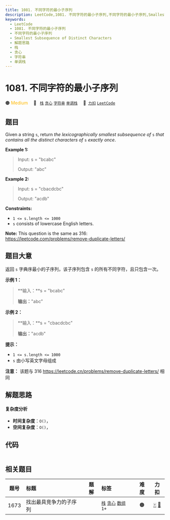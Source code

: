 ```yaml
---
title: 1081. 不同字符的最小子序列
description: LeetCode,1081. 不同字符的最小子序列,不同字符的最小子序列,Smallest Subsequence of Distinct Characters,解题思路,栈,贪心,字符串,单调栈
keywords:
  - LeetCode
  - 1081. 不同字符的最小子序列
  - 不同字符的最小子序列
  - Smallest Subsequence of Distinct Characters
  - 解题思路
  - 栈
  - 贪心
  - 字符串
  - 单调栈
---
```


# 1081. 不同字符的最小子序列

🟠 <font color=#ffb800>Medium</font>&emsp; 🔖&ensp; [`栈`](/tag/stack.md) [`贪心`](/tag/greedy.md) [`字符串`](/tag/string.md) [`单调栈`](/tag/monotonic-stack.md)&emsp; 🔗&ensp;[`力扣`](https://leetcode.cn/problems/smallest-subsequence-of-distinct-characters) [`LeetCode`](https://leetcode.com/problems/smallest-subsequence-of-distinct-characters)

## 题目

Given a string `s`, return _the_ _lexicographically smallest_ _subsequence_
_of_ `s` _that contains all the distinct characters of_ `s` _exactly once_.



**Example 1:**

> Input: s = "bcabc"
> 
> Output: "abc"

**Example 2:**

> Input: s = "cbacdcbc"
> 
> Output: "acdb"

**Constraints:**

  * `1 <= s.length <= 1000`
  * `s` consists of lowercase English letters.



**Note:** This question is the same as 316:
<https://leetcode.com/problems/remove-duplicate-letters/>


## 题目大意

返回 `s` 字典序最小的子序列，该子序列包含 `s` 的所有不同字符，且只包含一次。



**示例 1：**

> 
> 
> 
> 
> 
> **输入：**s = "bcabc"
> 
> **输出：**"abc"
> 
> 

**示例 2：**

> 
> 
> 
> 
> 
> **输入：**s = "cbacdcbc"
> 
> **输出：**"acdb"



**提示：**

  * `1 <= s.length <= 1000`
  * `s` 由小写英文字母组成



**注意：** 该题与 316 <https://leetcode.cn/problems/remove-duplicate-letters/> 相同


## 解题思路

#### 复杂度分析

- **时间复杂度**：`O()`，
- **空间复杂度**：`O()`，

## 代码

```javascript

```

## 相关题目

<!-- prettier-ignore -->
| 题号 | 标题 | 题解 | 标签 | 难度 | 力扣 |
| :------: | :------ | :------: | :------ | :------: | :------: |
| 1673 | 找出最具竞争力的子序列 |  |  [`栈`](/tag/stack.md) [`贪心`](/tag/greedy.md) [`数组`](/tag/array.md) `1+` | 🟠 | [🀄️](https://leetcode.cn/problems/find-the-most-competitive-subsequence) [🔗](https://leetcode.com/problems/find-the-most-competitive-subsequence) |